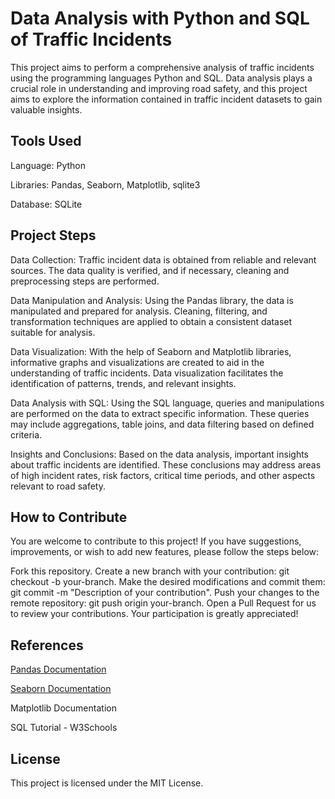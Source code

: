 # Data Analysis with Python and SQL of Traffic Incidents
This project aims to perform a comprehensive analysis of traffic incidents using the programming languages Python and SQL. Data analysis plays a crucial role in understanding and improving road safety, and this project aims to explore the information contained in traffic incident datasets to gain valuable insights.

## Tools Used
Language: Python

Libraries: Pandas, Seaborn, Matplotlib, sqlite3

Database: SQLite

## Project Steps
Data Collection: Traffic incident data is obtained from reliable and relevant sources. The data quality is verified, and if necessary, cleaning and preprocessing steps are performed.

Data Manipulation and Analysis: Using the Pandas library, the data is manipulated and prepared for analysis. Cleaning, filtering, and transformation techniques are applied to obtain a consistent dataset suitable for analysis.

Data Visualization: With the help of Seaborn and Matplotlib libraries, informative graphs and visualizations are created to aid in the understanding of traffic incidents. Data visualization facilitates the identification of patterns, trends, and relevant insights.

Data Analysis with SQL: Using the SQL language, queries and manipulations are performed on the data to extract specific information. These queries may include aggregations, table joins, and data filtering based on defined criteria.

Insights and Conclusions: Based on the data analysis, important insights about traffic incidents are identified. These conclusions may address areas of high incident rates, risk factors, critical time periods, and other aspects relevant to road safety.

## How to Contribute
You are welcome to contribute to this project! If you have suggestions, improvements, or wish to add new features, please follow the steps below:

Fork this repository.
Create a new branch with your contribution: git checkout -b your-branch.
Make the desired modifications and commit them: git commit -m "Description of your contribution".
Push your changes to the remote repository: git push origin your-branch.
Open a Pull Request for us to review your contributions.
Your participation is greatly appreciated!

## References
[Pandas Documentation](https://pandas.pydata.org/docs/)

[Seaborn Documentation](https://seaborn.pydata.org/)

Matplotlib Documentation

SQL Tutorial - W3Schools

## License
This project is licensed under the MIT License.
